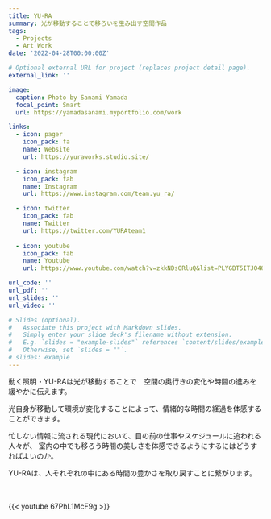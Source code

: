 ```yaml
---
title: YU-RA
summary: 光が移動することで移ろいを生み出す空間作品
tags:
  - Projects
  - Art Work
date: '2022-04-28T00:00:00Z'

# Optional external URL for project (replaces project detail page).
external_link: ''

image:
  caption: Photo by Sanami Yamada
  focal_point: Smart
  url: https://yamadasanami.myportfolio.com/work

links:
  - icon: pager
    icon_pack: fa
    name: Website
    url: https://yuraworks.studio.site/

  - icon: instagram
    icon_pack: fab
    name: Instagram
    url: https://www.instagram.com/team.yu_ra/

  - icon: twitter
    icon_pack: fab
    name: Twitter
    url: https://twitter.com/YURAteam1
  
  - icon: youtube
    icon_pack: fab
    name: Youtube
    url: https://www.youtube.com/watch?v=zkkNDsORluQ&list=PLYGBT5ITJO4Q2XIFc1ZLS-R_eXChKNcSV

url_code: ''
url_pdf: ''
url_slides: ''
url_video: ''

# Slides (optional).
#   Associate this project with Markdown slides.
#   Simply enter your slide deck's filename without extension.
#   E.g. `slides = "example-slides"` references `content/slides/example-slides.md`.
#   Otherwise, set `slides = ""`.
# slides: example
---
```


動く照明・YU-RAは光が移動することで　空間の奥行きの変化や時間の進みを緩やかに伝えます。

光自身が移動して環境が変化することによって、情緒的な時間の経過を体感することができます。

忙しない情報に流される現代において、目の前の仕事やスケジュールに追われる人々が、
室内の中でも移ろう時間の美しさを体感できるようにするにはどうすればよいのか。

YU-RAは、人それぞれの中にある時間の豊かさを取り戻すことに繋がります。

<br>
<br>
{{< youtube 67PhL1McF9g >}}
